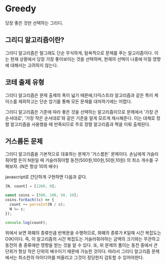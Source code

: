 # Greedy

당장 좋은 것만 선택하는 그리디.

## 그리디 알고리즘이란?

그리디 알고리즘은 말그래도 단순 무식하게, 탐욕적으로 문제를 푸는 알고리즘이다. 이는 현재 상황에서 당장 가장 좋아보이는 것을 선택하며, 현재의 선택이 나중에 미칠 영향에 대해서는 고려하지 않는다.

## 코테 출제 유형

그리디 알고리즘은 문제 출제의 폭이 넓기 때문에,다익스트라 알고리즘과 같은 특이 케이스를 제외하고는 단순 암기를 통해 모든 문제를 대처하기에는 어렵다.

그리디 알고리즘은 기준에 따라 좋은 것을 선택하는 알고리즘이므로 문제에서 '가장 큰 순서대로', '가장 작은 순서대로'와 같은 기준을 알게 모르게 제시해준다. 이는 대체로 정렬 알고리즘을 사용했을 때 만족되므로 주로 정렬 알고리즘과 짝을 이뤄 출제된다.

## 거스름돈 문제

그리디 알고리즘을 기본적으로 대표하는 문제가 '거스름돈' 문제이다. 손님에게 거슬러줘야할 돈이 N원일 때 거슬러줘야할 동전(500원,100원,50원,10원) 의 최소 개수를 구해보자. (N은 항상 10의 배수)

javascript로 간단하게 구현하면 다음과 같다.

```js
[N, count] = [1260, 0];

const coins = [500, 100, 50, 10];
coins.forEach((c) => {
  count += parseInt(N / c);
  N %= c;
});

console.log(count);
```

위에서 보면 화폐의 종류만큼 반복문을 수행하므로, 화폐의 종류가 K일때 시간 복잡도는 O(K)이다. 즉, 이 알고리즘의 시간 복잡도는 거슬러줘야하는 금액의 크기와는 무관하고 동전의 총 종류에만 영향을 받는 것을 알 수 있다. 또, 위 문제의 풀이는 동전 중에서 큰 단위가 항상 작은 단위의 배수이기 때문에 가능한 것이다. 따라서 그리디 알고리즘 문제에서는 최소한의 아이디어를 떠올리고 그것이 정당한지 검토할 수 있어야한다.
